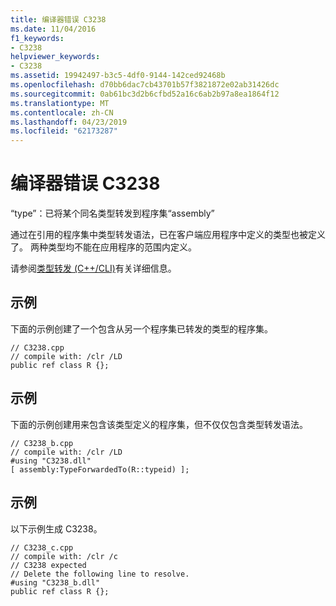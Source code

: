 ```yaml
---
title: 编译器错误 C3238
ms.date: 11/04/2016
f1_keywords:
- C3238
helpviewer_keywords:
- C3238
ms.assetid: 19942497-b3c5-4df0-9144-142ced92468b
ms.openlocfilehash: d70bb6dac7cb43701b57f3821872e02ab31426dc
ms.sourcegitcommit: 0ab61bc3d2b6cfbd52a16c6ab2b97a8ea1864f12
ms.translationtype: MT
ms.contentlocale: zh-CN
ms.lasthandoff: 04/23/2019
ms.locfileid: "62173287"
---
```

# <a name="compiler-error-c3238"></a>编译器错误 C3238

“type”：已将某个同名类型转发到程序集“assembly”

通过在引用的程序集中类型转发语法，已在客户端应用程序中定义的类型也被定义了。 两种类型均不能在应用程序的范围内定义。

请参阅[类型转发 (C++/CLI)](../../extensions/type-forwarding-cpp-cli.md)有关详细信息。

## <a name="example"></a>示例

下面的示例创建了一个包含从另一个程序集已转发的类型的程序集。

```
// C3238.cpp
// compile with: /clr /LD
public ref class R {};
```

## <a name="example"></a>示例

下面的示例创建用来包含该类型定义的程序集，但不仅仅包含类型转发语法。

```
// C3238_b.cpp
// compile with: /clr /LD
#using "C3238.dll"
[ assembly:TypeForwardedTo(R::typeid) ];
```

## <a name="example"></a>示例

以下示例生成 C3238。

```
// C3238_c.cpp
// compile with: /clr /c
// C3238 expected
// Delete the following line to resolve.
#using "C3238_b.dll"
public ref class R {};
```